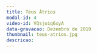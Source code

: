 ```yaml
---
title: Teus Átrios
modal-id: 4
video-id: VQsjoiq6xyA
data-gravacao: Dezembro de 2019
thumbnail: teus-atrios.jpg
descricao:
---
```

